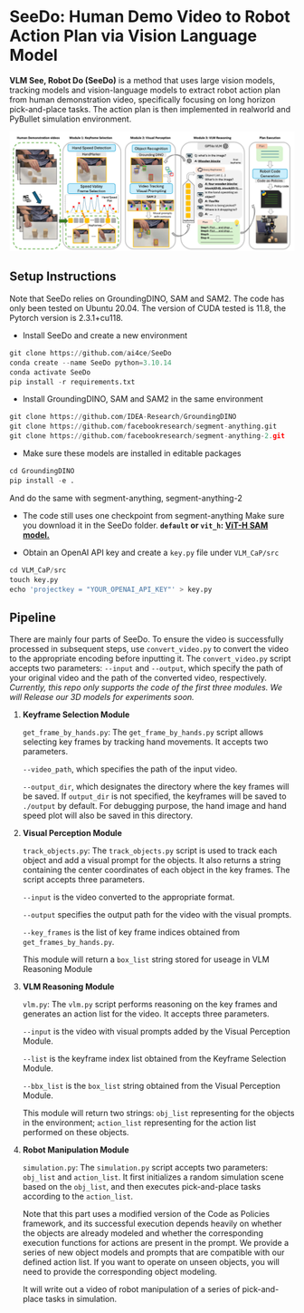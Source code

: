 # SeeDo: Human Demo Video to Robot Action Plan via Vision Language Model

**VLM See, Robot Do (SeeDo)** is a method that uses large vision models, tracking models and vision-language models to extract robot action plan from human demonstration video, specifically focusing on long horizon pick-and-place tasks. The action plan is then implemented in realworld and PyBullet simulation environment.

![main](https://github.com/ai4ce/SeeDo/blob/main/media/main.jpg)

## Setup Instructions

Note that SeeDo relies on GroundingDINO, SAM and SAM2. The code has only been tested on Ubuntu 20.04. The version of CUDA tested is 11.8, the Pytorch version is 2.3.1+cu118.

- Install SeeDo and create a new environment

```python
git clone https://github.com/ai4ce/SeeDo
conda create --name SeeDo python=3.10.14
conda activate SeeDo
pip install -r requirements.txt
```

- Install GroundingDINO, SAM and SAM2 in the same environment

```python
git clone https://github.com/IDEA-Research/GroundingDINO
git clone https://github.com/facebookresearch/segment-anything.git
git clone https://github.com/facebookresearch/segment-anything-2.git
```

- Make sure these models are installed in editable packages

```python
cd GroundingDINO
pip install -e .
```
And do the same with segment-anything, segment-anything-2

- The code still uses one checkpoint from segment-anything
Make sure you download it in the SeeDo folder.
**`default` or `vit_h`: [ViT-H SAM model.](https://dl.fbaipublicfiles.com/segment_anything/sam_vit_h_4b8939.pth)**

- Obtain an OpenAI API key and create a `key.py` file under `VLM_CaP/src`

```python
cd VLM_CaP/src
touch key.py
echo 'projectkey = "YOUR_OPENAI_API_KEY"' > key.py
```

## Pipeline

There are mainly four parts of SeeDo. To ensure the video is successfully processed in subsequent steps, use `convert_video.py` to convert the video to the appropriate encoding before inputting it. The `convert_video.py` script accepts two parameters: `--input` and `--output`, which specify the path of your original video and the path of the converted video, respectively.
*Currently, this repo only supports the code of the first three modules. We will Release our 3D models for experiments soon.*

1. **Keyframe Selection Module**

   `get_frame_by_hands.py`: The `get_frame_by_hands.py` script allows selecting key frames by tracking hand movements. It accepts two parameters.

    `--video_path`, which specifies the path of the input video.

   `--output_dir`, which designates the directory where the key frames will be saved. If `output_dir` is not specified, the keyframes will be saved to `./output` by default. For debugging purpose, the hand image and hand speed plot will also be saved in this directory.

2. **Visual Perception Module**

   `track_objects.py`: The `track_objects.py` script is used to track each object and add a visual prompt for the objects. It also returns a string containing the center coordinates of each object in the key frames. The script accepts three parameters.

    `--input` is the video converted to the appropriate format.

    `--output` specifies the output path for the video with the visual prompts. 

    `--key_frames` is the list of key frame indices obtained from `get_frames_by_hands.py`.

   This module will return a `box_list` string stored for useage in  VLM Reasoning Module

3. **VLM Reasoning Module**

   `vlm.py`: The `vlm.py` script performs reasoning on the key frames and generates an action list for the video. It accepts three parameters.

    `--input` is the video with visual prompts added by the Visual Perception Module.

    `--list` is the keyframe index list obtained from the Keyframe Selection Module.

   `--bbx_list` is the `box_list` string obtained from the Visual Perception Module.

   This module will return two strings: `obj_list` representing for the objects in the environment; `action_list` representing for the action list performed on these objects.

4. **Robot Manipulation Module**

   `simulation.py`: The `simulation.py` script accepts two parameters: `obj_list` and `action_list`. It first initializes a random simulation scene based on the `obj_list`, and then executes pick-and-place tasks according to the `action_list`. 

   Note that this part uses a modified version of the Code as Policies framework, and its successful execution depends heavily on whether the objects are already modeled and whether the corresponding execution functions for actions are present in the prompt. We provide a series of new object models and prompts that are compatible with our defined action list. If you want to operate on unseen objects, you will need to provide the corresponding object modeling.

   It will write out a video of robot manipulation of a series of pick-and-place tasks in simulation.
